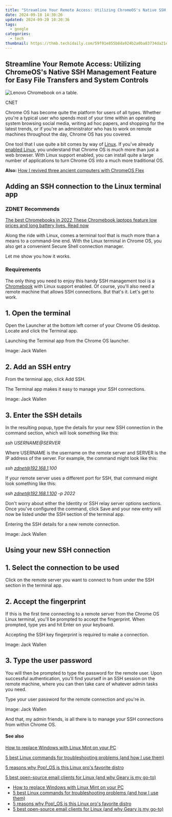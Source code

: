 ```yaml
---
title: "Streamline Your Remote Access: Utilizing ChromeOS's Native SSH Management Feature for Easy File Transfers and System Controls"
date: 2024-09-18 14:30:26
updated: 2024-09-20 10:20:36
tags:
  - google
categories:
  - tech
thumbnail: https://thmb.techidaily.com/59f91e855b8da924b2a0ba83734da21e4ed3929e8ad5bcae0b9a32715b7cc063.jpg
---
```


## Streamline Your Remote Access: Utilizing ChromeOS's Native SSH Management Feature for Easy File Transfers and System Controls

![Lenovo Chromebook on a table.](https://www.zdnet.com/a/img/resize/4d33e5a80bd88251cc7d5d6adc2b62efe6331ed5/2022/09/13/e077d2a9-647a-4e73-bdea-23e52c1cb65d/lenovo-chromebook-duet.jpg?auto=webp&width=1280)

CNET

Chrome OS has become quite the platform for users of all types. Whether you're a typical user who spends most of your time within an operating system browsing social media, writing ad hoc papers, and shopping for the latest trends, or if you're an administrator who has to work on remote machines throughout the day, Chrome OS has you covered.

One tool that I use quite a bit comes by way of [Linux](https://www.zdnet.com/topic/linux/). If you've already [enabled Linux](https://www.zdnet.com/article/how-to-enable-linux-on-your-chromebook-and-why-you-should/), you understand that Chrome OS is much more than just a web browser. With Linux support enabled, you can install quite a large number of applications to turn Chrome OS into a much more traditional OS.

**Also:** [How I revived three ancient computers with ChromeOS Flex](https://www.zdnet.com/article/how-i-revived-three-ancient-laptops-with-chrome-os-flex/)

## Adding an SSH connection to the Linux terminal app

### **ZDNET** Recommends

[The best Chromebooks in 2022 These Chromebook laptops feature low prices and long battery lives.  Read now](https://www.zdnet.com/article/best-chromebook-laptop/)

Along the ride with Linux, comes a terminal tool that is much more than a means to a command-line end. With the Linux terminal in Chrome OS, you also get a convenient Secure Shell connection manager.

Let me show you how it works.

### Requirements

The only thing you need to enjoy this handy SSH management tool is a [Chromebook](https://shop-links.co/link/?url=https%3A%2F%2Fwww.bestbuy.com%2Fsite%2Fall-laptops%2Fchromebooks%2Fpcmcat244900050010.c%3Fid%3Dpcmcat244900050010&publisher_slug=itechdaily19598&exclusive=1) with Linux support enabled. Of course, you'll also need a remote machine that allows SSH connections. But that's it. Let's get to work.

## 1\. Open the terminal

Open the Launcher at the bottom left corner of your Chrome OS desktop. Locate and click the Terminal app.

Launching the Terminal app from the Chrome OS launcher.

Image: Jack Wallen

## 2\. Add an SSH entry

From the terminal app, click Add SSH.

The Terminal app makes it easy to manage your SSH connections.

Image: Jack Wallen

## 3\. Enter the SSH details

In the resulting popup, type the details for your new SSH connection in the command section, which will look something like this:

_ssh USERNAME@SERVER_

Where USERNAME is the username on the remote server and SERVER is the IP address of the server. For example, the command might look like this:

_ssh zdnet@192.168.1.100_

If your remote server uses a different port for SSH, that command might look something like this:

_ssh zdnet@192.168.1.100 -p 2022_

Don't worry about either the Identity or SSH relay server options sections. Once you've configured the command, click Save and your new entry will now be listed under the SSH section of the terminal app.

Entering the SSH details for a new remote connection.

Image: Jack Wallen

## Using your new SSH connection

## 1\. Select the connection to be used

Click on the remote server you want to connect to from under the SSH section in the terminal app.

## 2\. Accept the fingerprint

If this is the first time connecting to a remote server from the Chrome OS Linux terminal, you'll be prompted to accept the fingerprint. When prompted, type yes and hit Enter on your keyboard.

Accepting the SSH key fingerprint is required to make a connection.

Image: Jack Wallen

## 3\. Type the user password

You will then be prompted to type the password for the remote user. Upon successful authentication, you'll find yourself in an SSH session on the remote machine, where you can then take care of whatever admin tasks you need.

Type your user password for the remote connection and you're in.

Image: Jack Wallen

And that, my admin friends, is all there is to manage your SSH connections from within Chrome OS. 

#### See also

[How to replace Windows with Linux Mint on your PC](https://www.zdnet.com/article/how-to-replace-windows-with-linux-mint-on-your-pc/ "How to replace Windows with Linux Mint on your PC")

[5 best Linux commands for troubleshooting problems (and how I use them)](https://www.zdnet.com/article/5-best-linux-commands-for-troubleshooting-problems-and-how-i-use-them/ "5 best Linux commands for troubleshooting problems (and how I use them)")

[5 reasons why Pop!\_OS is this Linux pro's favorite distro](https://www.zdnet.com/article/5-reasons-why-pop-os-is-this-linux-pros-favorite-distro/ "5 reasons why Pop!_OS is this Linux pro's favorite distro")

[5 best open-source email clients for Linux (and why Geary is my go-to)](https://www.zdnet.com/article/5-best-open-source-email-clients-for-linux-and-why-geary-is-my-go-to/ "5 best open-source email clients for Linux (and why Geary is my go-to)")

* [How to replace Windows with Linux Mint on your PC](https://www.zdnet.com/article/how-to-replace-windows-with-linux-mint-on-your-pc/ "How to replace Windows with Linux Mint on your PC")
* [5 best Linux commands for troubleshooting problems (and how I use them)](https://www.zdnet.com/article/5-best-linux-commands-for-troubleshooting-problems-and-how-i-use-them/ "5 best Linux commands for troubleshooting problems (and how I use them)")
* [5 reasons why Pop!\_OS is this Linux pro's favorite distro](https://www.zdnet.com/article/5-reasons-why-pop-os-is-this-linux-pros-favorite-distro/ "5 reasons why Pop!_OS is this Linux pro's favorite distro")
* [5 best open-source email clients for Linux (and why Geary is my go-to)](https://www.zdnet.com/article/5-best-open-source-email-clients-for-linux-and-why-geary-is-my-go-to/ "5 best open-source email clients for Linux (and why Geary is my go-to)")

<ins class="adsbygoogle"
     style="display:block"
     data-ad-format="autorelaxed"
     data-ad-client="ca-pub-7571918770474297"
     data-ad-slot="1223367746"></ins>



<ins class="adsbygoogle"
     style="display:block"
     data-ad-client="ca-pub-7571918770474297"
     data-ad-slot="8358498916"
     data-ad-format="auto"
     data-full-width-responsive="true"></ins>

